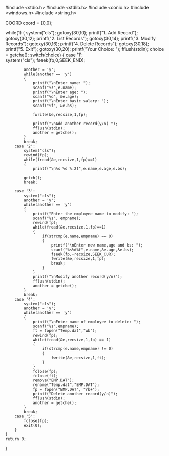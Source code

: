 
#include <stdio.h> 
#include <stdlib.h>
#include <conio.h>
#include <windows.h>
#include <string.h>  

COORD coord = {0,0};

while(1)
    {
        system("cls"); 
        gotoxy(30,10); 
        printf("1. Add Record"); 
        gotoxy(30,12);
        printf("2. List Records"); 
        gotoxy(30,14);
        printf("3. Modify Records"); 
        gotoxy(30,16);
        printf("4. Delete Records"); 
        gotoxy(30,18);
        printf("5. Exit"); 
        gotoxy(30,20);
        printf("Your Choice: "); 
        fflush(stdin); 
        choice  = getche(); 
        switch(choice)
        {
        case '1':  
            system("cls");
            fseek(fp,0,SEEK_END); 
            

            another = 'y';
            while(another == 'y')  
            {
                printf("\nEnter name: ");
                scanf("%s",e.name);
                printf("\nEnter age: ");
                scanf("%d", &e.age);
                printf("\nEnter basic salary: ");
                scanf("%f", &e.bs);

                fwrite(&e,recsize,1,fp); 

                printf("\nAdd another record(y/n) ");
                fflush(stdin);
                another = getche();
            }
            break;
        case '2':
            system("cls");
            rewind(fp); 
            while(fread(&e,recsize,1,fp)==1)  
            {
                printf("\n%s %d %.2f",e.name,e.age,e.bs);
              
            getch();
            break;

        case '3':  
            system("cls");
            another = 'y';
            while(another == 'y')
            {
                printf("Enter the employee name to modify: ");
                scanf("%s", empname);
                rewind(fp);
                while(fread(&e,recsize,1,fp)==1)  
                {
                    if(strcmp(e.name,empname) == 0)  
                    {
                        printf("\nEnter new name,age and bs: ");
                        scanf("%s%d%f",e.name,&e.age,&e.bs);
                        fseek(fp,-recsize,SEEK_CUR); 
                        fwrite(&e,recsize,1,fp);
                        break;
                    }
                }
                printf("\nModify another record(y/n)");
                fflush(stdin);
                another = getche();
            }
            break;
        case '4':
            system("cls");
            another = 'y';
            while(another == 'y')
            {
                printf("\nEnter name of employee to delete: ");
                scanf("%s",empname);
                ft = fopen("Temp.dat","wb");  
                rewind(fp); 
                while(fread(&e,recsize,1,fp) == 1)  
                {
                    if(strcmp(e.name,empname) != 0)  
                    {
                        fwrite(&e,recsize,1,ft); 
                    }
                }
                fclose(fp);
                fclose(ft);
                remove("EMP.DAT"); 
                rename("Temp.dat","EMP.DAT"); 
                fp = fopen("EMP.DAT", "rb+");
                printf("Delete another record(y/n)");
                fflush(stdin);
                another = getche();
            }
            break;
        case '5':
            fclose(fp);  
            exit(0);  
        }
    }
    return 0;
}




